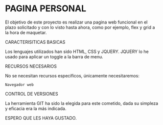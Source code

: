 # PAGINA PERSONAL

El objetivo de este proyecto es realizar una pagina web funcional en el plazo solicitado y con lo visto hasta ahora, como por ejemplo, flex y grid a la hora de maquetar.

CARACTERISITICAS BASICAS

Los lenguajes utilizados han sido HTML, CSS y JQUERY. JQUERY lo he usado para aplicar un toggle a la barra de menu.

RECURSOS NECESARIOS

No se necesitan recursos específicos, únicamente necesitaremos:

    Navegador web

CONTROL DE VERSIONES

La herramienta GIT ha sido la elegida para este cometido, dada su simpleza y eficacia era la más indicada.

ESPERO QUE LES HAYA GUSTADO.
